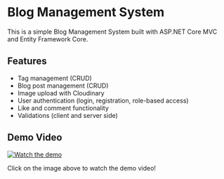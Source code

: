 # Blog Management System

This is a simple Blog Management System built with ASP.NET Core MVC and Entity Framework Core.

## Features
- Tag management (CRUD)
- Blog post management (CRUD)
- Image upload with Cloudinary
- User authentication (login, registration, role-based access)
- Like and comment functionality
- Validations (client and server side)

## Demo Video

[![Watch the demo](https://img.youtube.com/vi/gdnGXs6AAqA/maxresdefault.jpg)](https://www.youtube.com/watch?v=gdnGXs6AAqA)

Click on the image above to watch the demo video!
